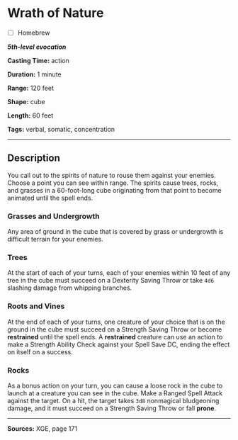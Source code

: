# Wrath of Nature

- [ ] Homebrew

***5th-level evocation***

**Casting Time:** action

**Duration:** 1 minute

**Range:** 120 feet

**Shape:** cube

**Length:** 60 feet

**Tags:** verbal, somatic, concentration

---

## Description
You call out to the spirits of nature to rouse them against your enemies.
Choose a point you can see within range.
The spirits cause trees, rocks, and grasses in a 60-foot-long cube originating from that point to become animated until the spell ends.

### Grasses and Undergrowth
Any area of ground in the cube that is covered by grass or undergrowth is difficult terrain for your enemies.

### Trees
At the start of each of your turns, each of your enemies within 10 feet of any tree in the cube must succeed on a Dexterity Saving Throw or take `4d6` slashing damage from whipping branches.

### Roots and Vines
At the end of each of your turns, one creature of your choice that is on the ground in the cube must succeed on a Strength Saving Throw or become **restrained** until the spell ends.
A **restrained** creature can use an action to make a Strength Ability Check against your Spell Save DC, ending the effect on itself on a success.

### Rocks
As a bonus action on your turn, you can cause a loose rock in the cube to launch at a creature you can see in the cube.
Make a Ranged Spell Attack against the target.
On a hit, the target takes `3d8` nonmagical bludgeoning damage, and it must succeed on a Strength Saving Throw or fall **prone**.

---

**Sources:** XGE, page 171
